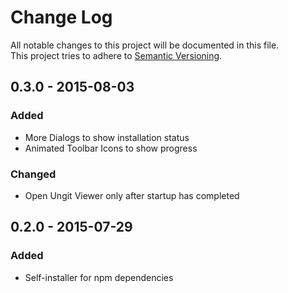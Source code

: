 # Change Log
All notable changes to this project will be documented in this file.  
This project tries to adhere to [Semantic Versioning](http://semver.org/).


## 0.3.0 - 2015-08-03
### Added
- More Dialogs to show installation status
- Animated Toolbar Icons to show progress

### Changed
- Open Ungit Viewer only after startup has completed


## 0.2.0 - 2015-07-29
### Added
- Self-installer for npm dependencies
